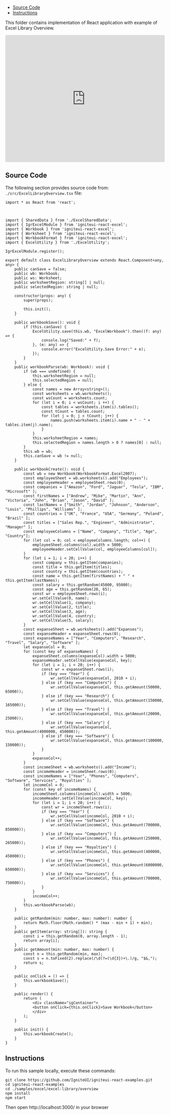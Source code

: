 <!-- NOTE: do not change this file because it will be auto re-generated from template file: -->
<!-- https://github.com/IgniteUI/igniteui-react-examples/tree/master/sample-template-files/ReadMe.md -->

<!-- ## Table of Contents -->
<!-- - [Sample Preview](#Sample-Preview) -->
- [Source Code](#Source-Code)
- [Instructions](#Instructions)

This folder contains implementation of React application with example of Excel Library Overview.
<!-- in the Excel Library component -->
<!-- [Excel Library](https://infragistics.com/Reactsite/components/excel-library.html) -->

<html lang="en" xmlns="http://www.w3.org/1999/xhtml">
    <body>
        <!-- <a target="_blank" href="https://codesandbox.io/s/github/IgniteUI/igniteui-react-examples/tree/master/samples/excel/excel-library/overview?fontsize=14&hidenavigation=1&theme=dark&view=preview&file=/src/ExcelLibraryOverview.tsx" rel="noopener noreferrer">
            <img height="40px" style="border-radius: 0.5rem" alt="Edit on CodeSandbox" src="https://static.infragistics.com/xplatform/images/sandbox/edit.png"/>
        </a> -->
        <!-- <a target="_blank"
href="https://codesandbox.io/s/github/IgniteUI/igniteui-react-examples/tree/master/samples/maps/geo-map/binding-csv-points?fontsize=14&hidenavigation=1&theme=dark&view=preview">
            <img alt="Edit Sample" src="https://codesandbox.io/static/img/play-codesandbox.svg"/>
        </a> -->
        <!-- <a target="_blank" style="margin-left: 0.5rem"
href="https://codesandbox.io/embed/github/IgniteUI/igniteui-react-examples/tree/master/samples/excel/excel-library/overview?fontsize=14&hidenavigation=1&theme=dark&view=preview&file=/src/ExcelLibraryOverview.tsx">
            <img height="40px" style="border-radius: 5px" alt="View on CodeSandbox" src="https://static.infragistics.com/xplatform/images/sandbox/view.png"/>
        </a> -->
        <!-- <a target="_blank"
href="https://codesandbox.io/embed/github/IgniteUI/igniteui-react-examples/tree/master/samples/maps/geo-map/binding-csv-points?fontsize=14&hidenavigation=1&theme=dark&view=preview">
            <img alt="View on CodeSandbox" src="https://static.infragistics.com/xplatform/images/sandbox/view.png"/>
        </a>
https://codesandbox.io/embed/react-treemap-overview-rtb45
https://codesandbox.io/static/img/play-codesandbox.svg
https://codesandbox.io/embed/react-treemap-overview-rtb45?view=browser -->
    </body>
</html>

<!-- ## Sample Preview -->

<iframe
  src="https://codesandbox.io/embed/github/IgniteUI/igniteui-react-examples/tree/master/samples/excel/excel-library/overview?fontsize=14&hidenavigation=1&theme=dark&view=preview&file=/src/ExcelLibraryOverview.tsx"
  style="width:100%; height:400px; border:0; border-radius: 4px; overflow:hidden;"
  allow="accelerometer; ambient-light-sensor; camera; encrypted-media; geolocation; gyroscope; hid; microphone; midi; payment; usb; vr"
  sandbox="allow-forms allow-modals allow-popups allow-presentation allow-same-origin allow-scripts"
></iframe>

## Source Code

The following section provides source code from:
`./src/ExcelLibraryOverview.tsx` file:

```tsx
import * as React from 'react';



import { SharedData } from './ExcelSharedData';
import { IgrExcelModule } from 'igniteui-react-excel';
import { Workbook } from 'igniteui-react-excel';
import { Worksheet } from 'igniteui-react-excel';
import { WorkbookFormat } from 'igniteui-react-excel';
import { ExcelUtility } from './ExcelUtility';

IgrExcelModule.register();

export default class ExcelLibraryOverview extends React.Component<any, any> {
    public canSave = false;
    public wb: Workbook;
    public ws: Worksheet;
    public worksheetRegion: string[] | null;
    public selectedRegion: string | null;

    constructor(props: any) {
        super(props);

        this.init();
    }

    public workbookSave(): void {
        if (this.canSave) {
            ExcelUtility.save(this.wb, "ExcelWorkbook").then((f: any) => {
                console.log("Saved:" + f);
            }, (e: any) => {
                console.error("ExcelUtility.Save Error:" + e);
            });
        }
    }
    public workbookParse(wb: Workbook): void {
        if (wb === undefined) {
            this.worksheetRegion = null;
            this.selectedRegion = null;
        } else {
            const names = new Array<string>();
            const worksheets = wb.worksheets();
            const wsCount = worksheets.count;
            for (let i = 0; i < wsCount; i ++) {
                const tables = worksheets.item(i).tables();
                const tCount = tables.count;
                for (let j = 0; j < tCount; j++) {
                    names.push(worksheets.item(i).name + " - " + tables.item(j).name);
                }
            }
            this.worksheetRegion = names;
            this.selectedRegion = names.length > 0 ? names[0] : null;
        }
        this.wb = wb;
        this.canSave = wb != null;
    }

    public workbookCreate(): void {
        const wb = new Workbook(WorkbookFormat.Excel2007);
        const employeeSheet = wb.worksheets().add("Employees");
        const employeeHeader = employeeSheet.rows(0);
        const companies = ["Amazon", "Ford", "Jaguar", "Tesla", "IBM", "Microsoft" ];
        const firstNames = ["Andrew", "Mike", "Martin", "Ann", "Victoria", "John", "Brian", "Jason", "David" ];
        const lastNames = ["Smith", "Jordan", "Johnson", "Anderson", "Louis", "Phillips", "Williams" ];
        const countries = ["UK", "France", "USA", "Germany", "Poland", "Brazil" ];
        const titles = ["Sales Rep.", "Engineer", "Administrator", "Manager" ];
        const employeeColumns = ["Name", "Company", "Title", "Age", "Country"];
        for (let col = 0; col < employeeColumns.length; col++) {
            employeeSheet.columns(col).width = 5000;
            employeeHeader.setCellValue(col, employeeColumns[col]);
        }
        for (let i = 1; i < 20; i++) {
            const company = this.getItem(companies);
            const title = this.getItem(titles);
            const country = this.getItem(countries);
            const name = this.getItem(firstNames) + " " + this.getItem(lastNames);
            const salary = this.getRandom(45000, 95000);
            const age = this.getRandom(20, 65);
            const wr = employeeSheet.rows(i);
            wr.setCellValue(0, name);
            wr.setCellValue(1, company);
            wr.setCellValue(2, title);
            wr.setCellValue(3, age);
            wr.setCellValue(4, country);
            wr.setCellValue(5, salary);
        }
        const expanseSheet = wb.worksheets().add("Expanses");
        const expanseHeader = expanseSheet.rows(0);
        const expanseNames = ["Year", "Computers", "Research", "Travel", "Salary", "Software" ];
        let expanseCol = 0;
        for (const key of expanseNames) {
            expanseSheet.columns(expanseCol).width = 5000;
            expanseHeader.setCellValue(expanseCol, key);
            for (let i = 1; i < 20; i++) {
                const wr = expanseSheet.rows(i);
                if (key === "Year") {
                    wr.setCellValue(expanseCol, 2010 + i);
                } else if (key === "Computers") {
                    wr.setCellValue(expanseCol, this.getAmount(50000, 65000));
                } else if (key === "Research") {
                    wr.setCellValue(expanseCol, this.getAmount(150000, 165000));
                } else if (key === "Travel") {
                    wr.setCellValue(expanseCol, this.getAmount(20000, 25000));
                } else if (key === "Salary") {
                    wr.setCellValue(expanseCol, this.getAmount(4000000, 450000));
                } else if (key === "Software") {
                    wr.setCellValue(expanseCol, this.getAmount(100000, 150000));
                }
            }
            expanseCol++;
        }
        const incomeSheet = wb.worksheets().add("Income");
        const incomeHeader = incomeSheet.rows(0);
        const incomeNames = ["Year", "Phones", "Computers", "Software", "Services", "Royalties" ];
        let incomeCol = 0;
        for (const key of incomeNames) {
            incomeSheet.columns(incomeCol).width = 5000;
            incomeHeader.setCellValue(incomeCol, key);
            for (let i = 1; i < 20; i++) {
                const wr = incomeSheet.rows(i);
                if (key === "Year") {
                    wr.setCellValue(incomeCol, 2010 + i);
                } else if (key === "Software") {
                    wr.setCellValue(incomeCol, this.getAmount(700000, 850000));
                } else if (key === "Computers") {
                    wr.setCellValue(incomeCol, this.getAmount(250000, 265000));
                } else if (key === "Royalties") {
                    wr.setCellValue(incomeCol, this.getAmount(400000, 450000));
                } else if (key === "Phones") {
                    wr.setCellValue(incomeCol, this.getAmount(6000000, 650000));
                } else if (key === "Services") {
                    wr.setCellValue(incomeCol, this.getAmount(700000, 750000));
                }
            }
            incomeCol++;
        }
        this.workbookParse(wb);
    }

    public getRandom(min: number, max: number): number {
        return Math.floor(Math.random() * (max - min + 1) + min);
    }
    public getItem(array: string[]): string {
        const i = this.getRandom(0, array.length - 1);
        return array[i];
    }
    public getAmount(min: number, max: number) {
        const n = this.getRandom(min, max);
        const s = n.toFixed(2).replace(/\d(?=(\d{3})+\.)/g, "$&,");
        return s;
    }

    public onClick = () => {
        this.workbookSave();
    }

    public render() {
        return (
            <div className="igContainer">
            <button onClick={this.onClick}>Save Workbook</button>
            </div>
        );
    }

    public init() {
        this.workbookCreate();
    }
}
```

## Instructions
To run this sample locally, execute these commands:

```
git clone https://github.com/IgniteUI/igniteui-react-examples.git
cd igniteui-react-examples
cd ./samples/excel/excel-library/overview
npm install
npm start

```

Then open http://localhost:3000/ in your browser

